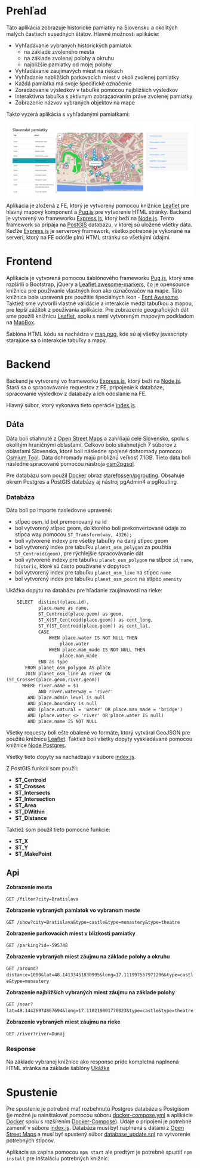 # Prehľad

Táto aplikácia zobrazuje historické pamiatky na Slovensku a okolitých malých častiach susedných štátov. Hlavné možnosti aplikácie:
- Vyhľadávanie vybraných historických pamiatok
  - na základe zvoleného mesta
  - na základe zvolenej polohy a okruhu
  - najbližšie pamiatky od mojej polohy
- Vyhľadávanie zaujímavých miest na riekach
- Vyhľadanie nabližších parkovacích miest v okolí zvolenej pamiatky
- Každá pamiatka má svoje špecifické označenie
- Zoradzovanie výsledkov v tabuľke pomocou najbližších výsledkov
- Interaktívna tabuľka s aktívnym zobrazaovaním práve zvolenej pamiatky
- Zobrazenie názvov vybraných objektov na mape

Takto vyzerá aplikácia s vyhľadanými pamiatkami:

![Screenshot](find_by_name.png)

Aplikácia je zložená z FE, ktorý je vytvorený pomocou knižnice [Leaflet](https://leafletjs.com/) pre hlavný mapový komponent a [Pug.js](https://pugjs.org) pre vytvorenie HTML stránky. Backend je vytvorený vo frameworku [Express.js](https://expressjs.com/), ktorý beží na [Node.js](https://nodejs.org/en/). Tento framework sa pripája na [PostGIS](https://postgis.net/) databázu, v ktorej sú uložené všetky dáta. Keďže [Express.js](https://expressjs.com/) je serverový framework, všetko potrebné je vykonané na serveri, ktorý na FE odošle plnú HTML stránku so všetkými údajmi.

# Frontend

Aplikácia je vytvorená pomocou šablónového frameworku [Pug.js](https://pugjs.org), ktorý sme rozšírili o Bootstrap, jQuery a [Leaflet.awesome-markers](https://github.com/lvoogdt/Leaflet.awesome-markers), čo je opensource knižnica pre používanie vlastných ikon ako označovačov na mape. Táto knižnica bola upravená pre použitie špeciálnych ikon - [Font Awesome](https://fontawesome.com/). Taktiež sme vytvorili vlastné validácie a interakcie medzi tabuľkou a mapou, pre lepší zážitok z používania aplikácie. Pre zobrazenie geografických dát sme použili knižnicu [Leaflet](https://leafletjs.com/), spolu s nami vytvoreným mapovým podkladom na [MapBox](https://mapbox.com).

Šablóna HTML kódu sa nachádza v [map.pug](views/map.pug), kde sú aj všetky javascripty starajúce sa o interakcie tabuľky a mapy.

# Backend

Backend je vytvorený vo frameworku [Express.js](https://expressjs.com/), ktorý beží na [Node.js](https://nodejs.org/en/). Stará sa o spracovávanie requestov z FE, pripojenie k databáze, spracovanie výsledkov z databázy a ich odoslanie na FE.

Hlavný súbor, ktorý vykonáva tieto operácie [index.js](routes/index.js).

## Dáta

Dáta boli stiahnuté z [Open Street Maps](https://www.openstreetmap.org/) a zahŕňajú celé Slovensko, spolu s okolitým hraničnými oblasťami. Celkovo bolo stiahnutých 7 súborov z oblasťami Slovenska, ktoré boli následne spojené dohromady pomocou [Osmium Tool](https://osmcode.org/osmium-tool/). Dáta dohromady majú približnú veľkosť 7.1GB. Tieto dáta boli následne spracované pomocou nástroja [osm2pgsql](https://wiki.openstreetmap.org/wiki/Osm2pgsql).

Pre databázu som použil [Docker](https://www.docker.com/) obraz [starefossen/pgrouting](https://hub.docker.com/r/starefossen/pgrouting/builds/). Obsahuje okrem Postgres a PostGIS databázy aj nástroj pgAdmin4 a pgRouting.

### Databáza

Dáta boli po importe nasledovne upravené:
- stĺpec osm_id bol premenovaný na id
- bol vytvorený stĺpec geom, do ktorého boli prekonvertované údaje zo stĺpca way pomocou `ST_Transform(way, 4326);`
- boli vytvorené indexy pre všetky tabuľky na daný stĺpec geom
- bol vytvorený index pre tabuľku `planet_osm_polygon` za použitia `ST_Centroid(geom)`, pre rýchlejšie spracovávanie dát
- boli vytvorené indexy pre tabuľku `planet_osm_polygon` na stĺpce `id`, `name`, `historic`, ktoré sú často používané v dopytoch
- bol vytvorený index pre tabuľku `planet_osm_line` na stĺpec `name`
- bol vytvorený index pre tabuľku `planet_osm_point` na stĺpec `amenity`

Ukážka dopytu na databázu pre hľadanie zaujímavosti na rieke:
```
    SELECT  distinct(place.id), 
            place.name as name, 
            ST_Centroid(place.geom) as geom,
            ST_X(ST_Centroid(place.geom)) as cent_long,
            ST_Y(ST_Centroid(place.geom)) as cent_lat,
            CASE 
                WHEN place.water IS NOT NULL THEN
                    place.water
                WHEN place.man_made IS NOT NULL THEN
                    place.man_made 
            END as type
       FROM planet_osm_polygon AS place
       JOIN planet_osm_line AS river ON (ST_Crosses(place.geom,river.geom))
      WHERE river.name = $1
		    AND river.waterway = 'river'
        AND place.admin_level is null
        AND place.boundary is null
        AND (place.natural = 'water' OR place.man_made = 'bridge')
        AND (place.water <> 'river' OR place.water IS null)
        AND place.name IS NOT NULL
```
Všetky requesty boli ešte obalené vo formáte, ktorý vytváral GeoJSON pre použitú knižnicu [Leaflet](https://leafletjs.com/). Taktiež boli všetky dopyty vyskladávané pomocou knižnice [Node Postgres](https://node-postgres.com/).

Všetky tieto dopyty sa nachádzajú v súbore [index.js](routes/index.js).

Z PostGIS funkcií som použil:
  - **ST_Centroid**
  - **ST_Crosses**
  - **ST_Intersects**
  - **ST_Intersection**
  - **ST_Area**
  - **ST_DWithin**
  - **ST_Distance**

Taktiež som použil tieto pomocné funkcie:
  - **ST_X**
  - **ST_Y**
  - **ST_MakePoint**

## Api

**Zobrazenie mesta**

`GET /filter?city=Bratislava`

**Zobrazenie vybraných pamiatok vo vybranom meste**

`GET /show?city=Bratislava&type=castle&type=monastery&type=theatre`

**Zobrazenie parkovacích miest v blízkosti pamiatky**

`GET /parking?id=-595748`

**Zobrazenie vybraných miest záujmu na základe polohy a okruhu**

`GET /around?distance=1000&lat=48.14133451830995&long=17.111997557971296&type=castle&type=monastery`

**Zobrazenie najbližších vybraných miest záujmu na základe polohy**

`GET /near?lat=48.14426974867694&long=17.110219001770023&type=castle&type=theatre`

**Zobrazenie vybraných miest záujmu na rieke**

`GET /river?river=Dunaj`

### Response

Na základe vybranej knižnice ako response príde kompletná naplnená HTML stránka na základe šablóny [Ukážka](example/response_example_river.html)

# Spustenie

Pre spustenie je potrebné mať rozbehnutú Postgres databázu s Postgisom (je možné ju nainštalovať pomocou súboru [docker-compose.yml](database/docker-compose.yml) a aplikácie [Docker](https://www.docker.com/) spolu s rozšírením [Docker-Compose](https://docs.docker.com/compose/)). Údaje o pripojení je potrebné zameniť v súbore [index.js](routes/index.js). Databáza musí byť naplnená s dátami z [Open Street Maps](https://www.openstreetmap.org/) a musí byť spustený súbor [database_update.sql](database/database_update.sql) na vytvorenie potrebných stĺpcov.

Aplikácia sa zapína pomocou `npm start` ale predtým je potrebné spustiť `npm install` pre inštaláciu potrebných knižníc.


